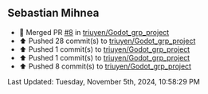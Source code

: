 <h2>Sebastian Mihnea</h2>

<!--RECENT_ACTIVITY:start-->
- 🎉 Merged PR [#8](https://github.com/triuyen/Godot_grp_project/pull/8) in [triuyen/Godot_grp_project](https://github.com/triuyen/Godot_grp_project)<br>
- ⬆️ Pushed 28 commit(s) to [triuyen/Godot_grp_project](https://github.com/triuyen/Godot_grp_project)<br>
- ⬆️ Pushed 1 commit(s) to [triuyen/Godot_grp_project](https://github.com/triuyen/Godot_grp_project)<br>
- ⬆️ Pushed 1 commit(s) to [triuyen/Godot_grp_project](https://github.com/triuyen/Godot_grp_project)<br>
- ⬆️ Pushed 8 commit(s) to [triuyen/Godot_grp_project](https://github.com/triuyen/Godot_grp_project)<br>
<!--RECENT_ACTIVITY:end-->
<!--RECENT_ACTIVITY:last_update-->
Last Updated: Tuesday, November 5th, 2024, 10:58:29 PM
<!--RECENT_ACTIVITY:last_update_end-->
